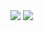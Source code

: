 <img src="https://capsule-render.vercel.app/api?type=waving&color=ff6289&height=300&section=header&text=Soolkkeobi&fontColor=ffffff&fontSize=90" />
<img src="https://capsule-render.vercel.app/api?type=waving&color=ff6289&height=200&section=footer" />
